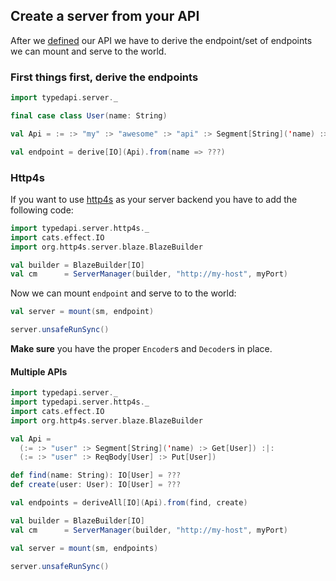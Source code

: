 ## Create a server from your API
After we [defined](https://github.com/pheymann/typedapi/blob/master/docs/ApiDefinition.md) our API we have to derive the endpoint/set of endpoints we can mount and serve to the world.

### First things first, derive the endpoints
```Scala
import typedapi.server._

final case class User(name: String)

val Api = := :> "my" :> "awesome" :> "api" :> Segment[String]('name) :> Get[User]

val endpoint = derive[IO](Api).from(name => ???)
```

### Http4s
If you want to use [http4s](https://github.com/http4s/http4s) as your server backend you have to add the following code:

```Scala
import typedapi.server.http4s._
import cats.effect.IO
import org.http4s.server.blaze.BlazeBuilder

val builder = BlazeBuilder[IO]
val cm      = ServerManager(builder, "http://my-host", myPort)
```

Now we can mount `endpoint` and serve to to the world:

```Scala
val server = mount(sm, endpoint)

server.unsafeRunSync()
```

**Make sure** you have the proper `Encoder`s and `Decoder`s in place.

#### Multiple APIs
```Scala
import typedapi.server._
import typedapi.server.http4s._
import cats.effect.IO
import org.http4s.server.blaze.BlazeBuilder

val Api = 
  (:= :> "user" :> Segment[String]('name) :> Get[User]) :|:
  (:= :> "user" :> ReqBody[User] :> Put[User])

def find(name: String): IO[User] = ???
def create(user: User): IO[User] = ???

val endpoints = deriveAll[IO](Api).from(find, create)

val builder = BlazeBuilder[IO]
val cm      = ServerManager(builder, "http://my-host", myPort)

val server = mount(sm, endpoints)

server.unsafeRunSync()
```
